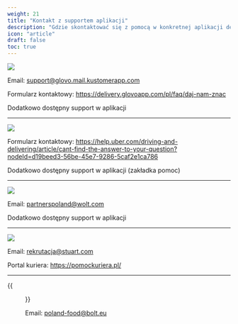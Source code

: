 ```yaml
---
weight: 21
title: "Kontakt z supportem aplikacji"
description: "Gdzie skontaktować się z pomocą w konkretnej aplikacji delivery?"
icon: "article"
draft: false
toc: true
---
```




![](/images/glovo.png)

Email: support@glovo.mail.kustomerapp.com 

Formularz kontaktowy: https://delivery.glovoapp.com/pl/faq/daj-nam-znac 

Dodatkowo dostępny support w aplikacji

<hr>

![](/images/uber.png)

Formularz kontaktowy: https://help.uber.com/driving-and-delivering/article/cant-find-the-answer-to-your-question?nodeId=d19beed3-56be-45e7-9286-5caf2e1ca786 

Dodatkowo dostępny support w aplikacji (zakładka pomoc)

<hr>

![](/images/wolt.png)

Email: partnerspoland@wolt.com 

Dodatkowo dostępny support w aplikacji

<hr>

![](/images/stuart.png)

Email: rekrutacja@stuart.com 

Portal kuriera: https://pomockuriera.pl/

<hr>

{{<figure src="https://upload.wikimedia.org/wikipedia/commons/thumb/7/79/Bolt_Food_logo.svg/1200px-Bolt_Food_logo.svg.png" width="25%">}}

Email: poland-food@bolt.eu

